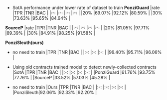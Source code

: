 - SotA performance under lower rate of dataset to train
**PonziGuard**
|rate   |TPR    |TNR    |BAC    |
|:-:    |:-:    |:-:    |:-:    |
|20%    |69.07% |92.12% |80.59% |
|30%    |73.63% |95.65% |84.64% |

**SourceP**
|rate   |TPR    |TNR    |BAC    |
|:-:    |:-:    |:-:    |:-:    |
|20%    |81.05% |97.71% |89.39% |
|30%    |84.91% |98.25% |91.58% |

**PonziSleuth(ours)**
- no need to train
|TPR        |TNR        |BAC      |
|:-:        |:-:        |:-:      |
|96.40%     |95.71%     |96.06%   |

- Using old contracts trained model to detect newly-collected contracts
|SotA       |TPR    |TNR    |BAC    |
|:-:        |:-:    |:-:    |:-:    |
|PonziGuard |61.76% |93.75% |77.76% |
|SourceP    |33.52% |57.03% |45.28% |

- no need to train
|Ours       |TPR    |TNR    |BAC    |
|:-:        |:-:    |:-:    |:-:    |
|PonziSleuth|92.06% |92.33% |92.20% |